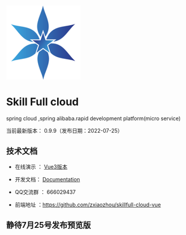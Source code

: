 <img src="./docs/images/logo.png"  height="200" width="200">

Skill Full cloud
===============
spring cloud ,spring alibaba.rapid development platform(micro service)

当前最新版本： 0.9.9（发布日期：2022-07-25）


技术文档
-----------------------------------

- 在线演示 ： [Vue3版本](https://divisu.com)

- 开发文档：  [Documentation](https://divisu.com/doc-cloud/)

- QQ交流群 ： 666029437

- 前端地址 ：https://github.com/zxiaozhou/skillfull-cloud-vue


静待7月25号发布预览版
-----------------------------------
